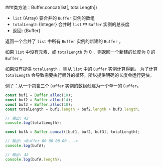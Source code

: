 ###类方法：Buffer.concat(list[, totalLength])

* `list` {Array} 要合并的 `Buffer` 实例的数组
* `totalLength` {Integer} 合并时 `list` 中 `Buffer` 实例的总长度
* 返回: {Buffer}

返回一个合并了 `list` 中所有 `Buffer` 实例的新建的 `Buffer` 。

如果 `list` 中没有元素、或 `totalLength` 为 0 ，则返回一个新建的长度为 0 的 `Buffer` 。

如果没有提供 `totalLength` ，则从 `list` 中的 `Buffer` 实例计算得到。
为了计算 `totalLength` 会导致需要执行额外的循环，所以提供明确的长度会运行更快。

例子：从一个包含三个 `Buffer` 实例的数组创建为一个单一的 `Buffer`。

```js
const buf1 = Buffer.alloc(10);
const buf2 = Buffer.alloc(14);
const buf3 = Buffer.alloc(18);
const totalLength = buf1.length + buf2.length + buf3.length;

// 输出: 42
console.log(totalLength);

const bufA = Buffer.concat([buf1, buf2, buf3], totalLength);

// 输出: <Buffer 00 00 00 00 ...>
console.log(bufA);

// 输出: 42
console.log(bufA.length);
```

